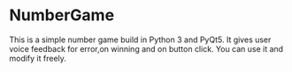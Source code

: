 # NumberGame
This is a simple number game build in Python 3 and PyQt5. It gives user voice feedback for error,on winning and on button click. You can use it and modify it freely. 
